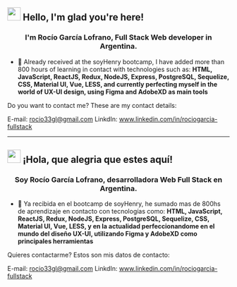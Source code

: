  <h2>
  <img src="https://emojis.slackmojis.com/emojis/images/1531849430/4246/blob-sunglasses.gif?1531849430" width="30"/>
  Hello, I'm glad you're here!
</h2>
 
 <h3 align="center">I'm Rocío García Lofrano, Full Stack Web developer in Argentina.</h3>
 
 
- 🌱 Already received at the soyHenry bootcamp, I have added more than 800 hours of learning in contact with technologies such as: **HTML, JavaScript, ReactJS, Redux, NodeJS, Express, PostgreSQL, Sequelize, CSS, Material UI, Vue, LESS, and currently perfecting myself in the world of UX-UI design, using Figma and AdobeXD as main tools**

Do you want to contact me?
These are my contact details:


E-mail: rocio33gl@gmail.com
LinkdIn: www.linkedin.com/in/rociogarcia-fullstack
 

------------------------------------------------------------------------------------------------------------------------------------------------------------------------

<h2>
  <img src="https://emojis.slackmojis.com/emojis/images/1531849430/4246/blob-sunglasses.gif?1531849430" width="30"/>
  ¡Hola, que alegria que estes aquí!
</h2>

<h3 align="center">Soy  Rocío García Lofrano, desarrolladora Web Full Stack en Argentina.</h3>

- 🌱 Ya recibida en el bootcamp de soyHenry, he sumado mas de 800hs de aprendizaje en contacto con tecnologías como:  **HTML, JavaScript, ReactJS, Redux, NodeJS, Express, PostgreSQL, Sequelize, CSS, Material UI, Vue, LESS, y en la actualidad perfeccionandome en el mundo del diseño UX-UI, utilizando Figma y AdobeXD como principales herramientas**

Quieres contactarme?
Estos son mis datos de contacto:

E-mail: rocio33gl@gmail.com
LinkdIn: www.linkedin.com/in/rociogarcia-fullstack
